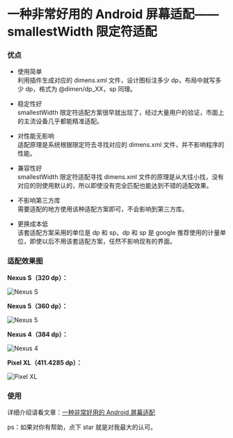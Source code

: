 # 一种非常好用的 Android 屏幕适配——smallestWidth 限定符适配

### 优点

- 使用简单  
利用插件生成对应的 dimens.xml 文件，设计图标注多少 dp，布局中就写多少 dp，格式为 @dimen/dp_XX，sp 同理。

- 稳定性好  
smallestWidth 限定符适配方案很早就出现了，经过大量用户的验证，市面上的主流设备几乎都能精准适配。

- 对性能无影响  
适配原理是系统根据限定符去寻找对应的 dimens.xml 文件，并不影响程序的性能。

- 兼容性好  
smallestWidth 限定符适配寻找 dimens.xml 文件的原理是从大往小找，没有对应的则使用默认的，所以即使没有完全匹配也能达到不错的适配效果。

- 不影响第三方库  
需要适配的地方使用该种适配方案即可，不会影响到第三方库。

- 更换成本低  
该套适配方案采用的单位是 dp 和 sp，dp 和 sp 是 google 推荐使用的计量单位，即使以后不用该套适配方案，任然不影响现有的界面。


### 适配效果图
**Nexus S（320 dp）：**  

![Nexus S](https://github.com/wildma/ScreenAdaptation/blob/master/screenshots/Nexus%20S.jpg)

**Nexus 5（360 dp）：**  

![Nexus 5](https://github.com/wildma/ScreenAdaptation/blob/master/screenshots/Nexus%205.jpg)

**Nexus 4（384 dp）：**  

![Nexus 4](https://github.com/wildma/ScreenAdaptation/blob/master/screenshots/Nexus%204.jpg)

**Pixel XL（411.4285 dp）：**  

![Pixel XL](https://github.com/wildma/ScreenAdaptation/blob/master/screenshots/Pixel%20XL.jpg)


### 使用
详细介绍请看文章：[一种非常好用的 Android 屏幕适配](https://www.jianshu.com/p/1302ad5a4b04)


ps：如果对你有帮助，点下 star 就是对我最大的认可。
